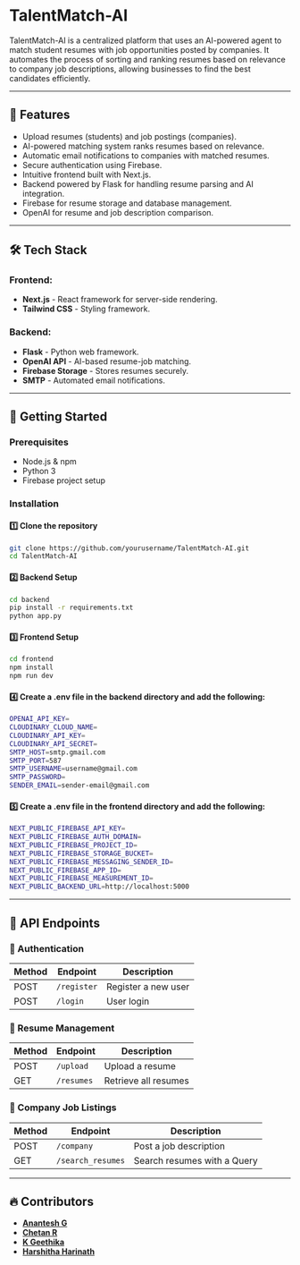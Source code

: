 # TalentMatch-AI

TalentMatch-AI is a centralized platform that uses an AI-powered agent to match student resumes with job opportunities posted by companies. It automates the process of sorting and ranking resumes based on relevance to company job descriptions, allowing businesses to find the best candidates efficiently.

---

## 🚀 Features

- Upload resumes (students) and job postings (companies).
- AI-powered matching system ranks resumes based on relevance.
- Automatic email notifications to companies with matched resumes.
- Secure authentication using Firebase.
- Intuitive frontend built with Next.js.
- Backend powered by Flask for handling resume parsing and AI integration.
- Firebase for resume storage and database management.
- OpenAI for resume and job description comparison.

---

## 🛠 Tech Stack

### Frontend:

- **Next.js** - React framework for server-side rendering.
- **Tailwind CSS** - Styling framework.

### Backend:

- **Flask** - Python web framework.
- **OpenAI API** - AI-based resume-job matching.
- **Firebase Storage** - Stores resumes securely.
- **SMTP** - Automated email notifications.

---

## 🚀 Getting Started

### Prerequisites

- Node.js & npm
- Python 3
- Firebase project setup

### Installation

#### 1️⃣ Clone the repository

```sh
git clone https://github.com/yourusername/TalentMatch-AI.git
cd TalentMatch-AI
```

#### 2️⃣ Backend Setup

```sh
cd backend
pip install -r requirements.txt
python app.py
```

#### 3️⃣ Frontend Setup

```sh
cd frontend
npm install
npm run dev
```


#### 4️⃣ Create a .env file in the backend directory and add the following:
```sh
OPENAI_API_KEY=
CLOUDINARY_CLOUD_NAME=
CLOUDINARY_API_KEY=
CLOUDINARY_API_SECRET=
SMTP_HOST=smtp.gmail.com
SMTP_PORT=587
SMTP_USERNAME=username@gmail.com
SMTP_PASSWORD=
SENDER_EMAIL=sender-email@gmail.com
```

#### 5️⃣ Create a .env file in the frontend directory and add the following:
```sh
NEXT_PUBLIC_FIREBASE_API_KEY=
NEXT_PUBLIC_FIREBASE_AUTH_DOMAIN=
NEXT_PUBLIC_FIREBASE_PROJECT_ID=
NEXT_PUBLIC_FIREBASE_STORAGE_BUCKET=
NEXT_PUBLIC_FIREBASE_MESSAGING_SENDER_ID=
NEXT_PUBLIC_FIREBASE_APP_ID=
NEXT_PUBLIC_FIREBASE_MEASUREMENT_ID=
NEXT_PUBLIC_BACKEND_URL=http://localhost:5000
```

---

## 🔗 API Endpoints

### 📌 Authentication

| Method | Endpoint    | Description         |
| ------ | ----------- | ------------------- |
| POST   | `/register` | Register a new user |
| POST   | `/login`    | User login          |

### 📌 Resume Management

| Method | Endpoint   | Description          |
| ------ | ---------- | -------------------- |
| POST   | `/upload`  | Upload a resume      |
| GET    | `/resumes` | Retrieve all resumes |

### 📌 Company Job Listings

| Method | Endpoint   | Description            |
| ------ | ---------- | ---------------------- |
| POST   | `/company` | Post a job description |
| GET    | `/search_resumes` | Search resumes with a Query|

---

## 🔥 Contributors

- [**Anantesh G**](https://github.com/AnanteshG)
- [**Chetan R**](https://github.com/chetanr25)
- [**K Geethika**](https://github.com/Geethika-Kancharla)
- [**Harshitha Harinath**](https://github.com/Harshithadh)
